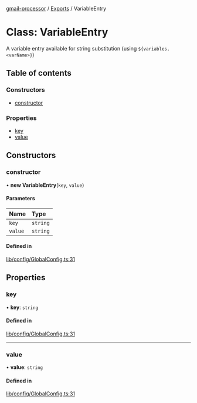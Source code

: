 [gmail-processor](../README.md) / [Exports](../modules.md) / VariableEntry

# Class: VariableEntry

A variable entry available for string substitution (using `${variables.<varName>}`)

## Table of contents

### Constructors

- [constructor](VariableEntry.md#constructor)

### Properties

- [key](VariableEntry.md#key)
- [value](VariableEntry.md#value)

## Constructors

### constructor

• **new VariableEntry**(`key`, `value`)

#### Parameters

| Name | Type |
| :------ | :------ |
| `key` | `string` |
| `value` | `string` |

#### Defined in

[lib/config/GlobalConfig.ts:31](https://github.com/ahochsteger/gmail2gdrive/blob/a50f4aa/src/lib/config/GlobalConfig.ts#L31)

## Properties

### key

• **key**: `string`

#### Defined in

[lib/config/GlobalConfig.ts:31](https://github.com/ahochsteger/gmail2gdrive/blob/a50f4aa/src/lib/config/GlobalConfig.ts#L31)

___

### value

• **value**: `string`

#### Defined in

[lib/config/GlobalConfig.ts:31](https://github.com/ahochsteger/gmail2gdrive/blob/a50f4aa/src/lib/config/GlobalConfig.ts#L31)
